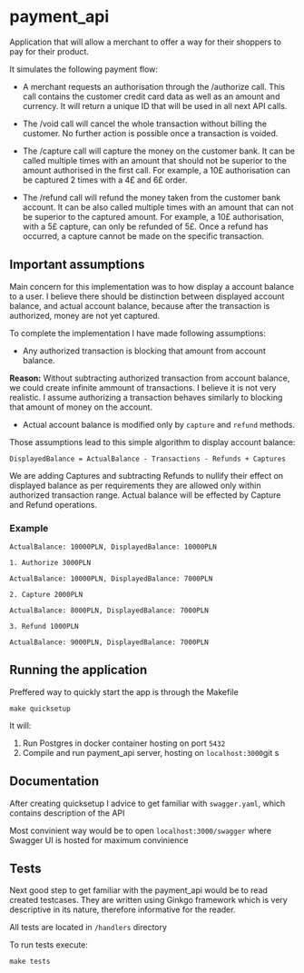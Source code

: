 # payment_api
Application that will allow a merchant to offer a way for their shoppers to pay for their product.

It simulates the following payment flow:
- A merchant requests an authorisation through the /authorize call. This call contains
the customer credit card data as well as an amount and currency. It will return a
unique ID that will be used in all next API calls.

- The /void call will cancel the whole transaction without billing the customer. No
further action is possible once a transaction is voided.

- The /capture call will capture the money on the customer bank. It can be called
multiple times with an amount that should not be superior to the amount authorised in the first call. For example, a 10£ authorisation can be captured 2 times with a 4£ and 6£ order.

- The /refund call will refund the money taken from the customer bank account. It can be also called multiple times with an amount that can not be superior to the captured amount. For example, a 10£ authorisation, with a 5£ capture, can only be refunded of 5£. Once a refund has occurred, a capture cannot be made on the specific transaction.

## Important assumptions
Main concern for this implementation was to how display a account balance to a user. I believe there should be distinction
between displayed account balance, and actual account balance, because after the transaction is authorized, money are not yet captured.

To complete the implementation I have made following assumptions:
- Any authorized transaction is blocking that amount from account balance. 


**Reason:** Without subtracting authorized transaction from account balance, we could create infinite ammount of transactions. I believe it is not very realistic. I assume authorizing a transaction behaves similarly to blocking that amount of money on the account.

- Actual account balance is modified only by `capture` and `refund` methods.


Those assumptions lead to this simple algorithm to display account balance:
    
    DisplayedBalance = ActualBalance - Transactions - Refunds + Captures

We are adding Captures and subtracting Refunds to nullify their effect on displayed balance as per requirements they are allowed only within authorized transaction range. Actual balance will be effected by Capture and Refund operations.

### **Example**
    ActualBalance: 10000PLN, DisplayedBalance: 10000PLN

    1. Authorize 3000PLN

    ActualBalance: 10000PLN, DisplayedBalance: 7000PLN

    2. Capture 2000PLN

    ActualBalance: 8000PLN, DisplayedBalance: 7000PLN

    3. Refund 1000PLN

    ActualBalance: 9000PLN, DisplayedBalance: 7000PLN
## Running the application

Preffered way to quickly start the app is through the Makefile




    make quicksetup

It will:
1. Run Postgres in docker container hosting on port `5432`
2. Compile and run payment_api server, hosting on `localhost:3000`git s

## Documentation
After creating quicksetup I advice to get familiar with `swagger.yaml`, which contains description of the API

Most convinient way would be to open `localhost:3000/swagger` where Swagger UI is hosted for maximum convinience

## Tests
Next good step to get familiar with the payment_api would be to read created testcases. They are written using Ginkgo
framework which is very descriptive in its nature, therefore informative for the reader.

All tests are located in `/handlers` directory

To run tests execute:

    make tests